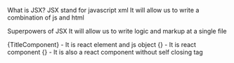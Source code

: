 What is JSX?
JSX stand for javascript xml It will allow us to write a combination of js and html

Superpowers of JSX
It will allow us to write logic and markup at a single file

{TitleComponent} - It is react element and js object
{<TitleComponent/>} - It is react component
{<TitleComponent></TitleComponent>} - It is also a react component without self closing tag
